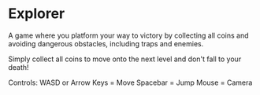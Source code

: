# Explorer

A game where you platform your way to victory by collecting all coins and avoiding dangerous obstacles, including traps and enemies.

Simply collect all coins to move onto the next level and don't fall to your death!

Controls:
WASD or Arrow Keys = Move
Spacebar = Jump
Mouse = Camera
